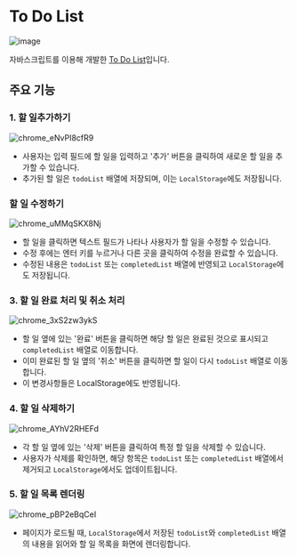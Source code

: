 # To Do List

![image](https://github.com/Stilllee/onebite-js/assets/108785772/ed574bf7-5000-4898-8e2a-9f81e926da3a)

자바스크립트를 이용해 개발한 [To Do List](https://woodstock-todo-list.netlify.app/)입니다.

## 주요 기능
### 1. 할 일추가하기
![chrome_eNvPI8cfR9](https://github.com/Stilllee/onebite-js/assets/108785772/c2946748-72ad-4a1c-acf0-6c06025a6ce2)
- 사용자는 입력 필드에 할 일을 입력하고 '추가' 버튼을 클릭하여 새로운 할 일을 추가할 수 있습니다.
- 추가된 할 일은 `todoList` 배열에 저장되며, 이는 `LocalStorage`에도 저장됩니다.

### 할 일 수정하기
![chrome_uMMqSKX8Nj](https://github.com/Stilllee/onebite-js/assets/108785772/d71513b9-c897-4aff-83a6-753fde1660e9)
- 할 일을 클릭하면 텍스트 필드가 나타나 사용자가 할 일을 수정할 수 있습니다.
- 수정 후에는 엔터 키를 누르거나 다른 곳을 클릭하여 수정을 완료할 수 있습니다.
- 수정된 내용은 `todoList` 또는 `completedList` 배열에 반영되고 `LocalStorage`에도 저장됩니다.

### 3. 할 일 완료 처리 및 취소 처리
![chrome_3xS2zw3ykS](https://github.com/Stilllee/onebite-js/assets/108785772/18cd8857-bd67-4fcf-ab42-d88b3e43ffa6)
- 할 일 옆에 있는 '완료' 버튼을 클릭하면 해당 할 일은 완료된 것으로 표시되고 `completedList` 배열로 이동합니다.
- 이미 완료된 할 일 옆의 '취소' 버튼을 클릭하면 할 일이 다시 `todoList` 배열로 이동합니다.
- 이 변경사항들은 LocalStorage에도 반영됩니다.

### 4. 할 일 삭제하기
![chrome_AYhV2RHEFd](https://github.com/Stilllee/onebite-js/assets/108785772/573d6714-ae6d-4d12-8c06-b2fc1e23799e)
- 각 할 일 옆에 있는 '삭제' 버튼을 클릭하여 특정 할 일을 삭제할 수 있습니다.
- 사용자가 삭제를 확인하면, 해당 항목은 `todoList` 또는 `completedList` 배열에서 제거되고 `LocalStorage`에서도 업데이트됩니다.

### 5. 할 일 목록 렌더링
![chrome_pBP2eBqCeI](https://github.com/Stilllee/onebite-js/assets/108785772/73a57fe8-5310-4480-af9e-4bc1c29014c2)
- 페이지가 로드될 때, `LocalStorage`에서 저장된 `todoList`와 `completedList` 배열의 내용을 읽어와 할 일 목록을 화면에 렌더링합니다.
